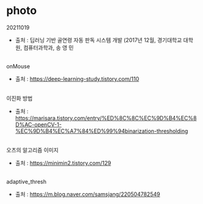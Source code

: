 # photo

20211019 
- 출처 : 딥러닝 기반 골연령 자동 판독 시스템 개발 (2017년 12월, 경기대학교 대학원, 컴퓨터과학과, 송 영 민

\
onMouse
- 출처 : https://deep-learning-study.tistory.com/110

\
이진화 방법
- 출처 : https://marisara.tistory.com/entry/%ED%8C%8C%EC%9D%B4%EC%8D%AC-openCV-1-%EC%9D%B4%EC%A7%84%ED%99%94binarization-thresholding

\
오츠의 알고리즘 이미지
- 출처 : https://minimin2.tistory.com/129

\
adaptive_thresh
- 출처 : https://m.blog.naver.com/samsjang/220504782549
